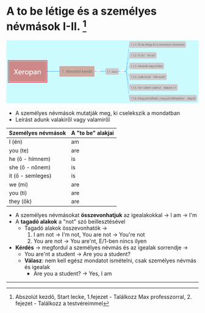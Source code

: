# A to be létige és a személyes névmások I-II. [^1]

![1.1](images/1.1.png)

* A személyes névmások mutatják meg, ki cselekszik a mondatban
* Leírást adunk valakiről vagy valamiről

| Személyes névmások | A "to be" alakjai |
| --------------------- | ----------------- |
| I (én)               | am                |
| you (te)              | are               |
| he (ő - hímnem)     | is                |
| she (ő - nőnem)     | is                |
| it (ő - semleges)    | is                |
| we (mi)               | are               |
| you (ti)              | are               |
| they (ők)            | are               |

* A személyes névmásokat **összevonhatjuk** az igealakokkal -> I am -> I'm
* A **tagadó alakok** a "not" szó beillesztésével
  * Tagadó alakok összevonhatók ->
    1. I am not -> I'm not, You are not -> You're not
    2. You are not -> You are'nt, E/1-ben nincs ilyen
* **Kérdés** -> megfordul a személyes névmás és az igealak sorrendje ->
  * You are'nt a student -> Are you a student?
  * **Válasz**: nem kell egész mondatot ismételni, csak személyes névmás és igealak
    * Are you a student? -> Yes, I am

---
[^1]: Abszolút kezdő, Start lecke, 1.fejezet - Találkozz Max professzorral, 2. fejezet - Találkozz a testvéreimmel
